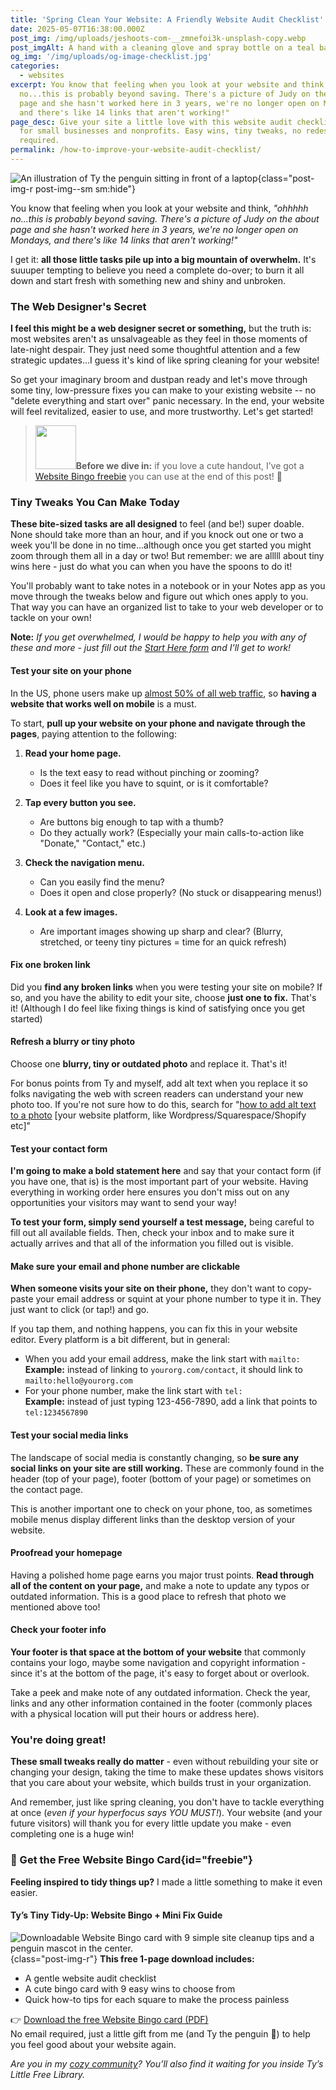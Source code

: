 ```yaml
---
title: 'Spring Clean Your Website: A Friendly Website Audit Checklist'
date: 2025-05-07T16:38:00.000Z
post_img: /img/uploads/jeshoots-com-__zmnefoi3k-unsplash-copy.webp
post_imgAlt: A hand with a cleaning glove and spray bottle on a teal background
og_img: '/img/uploads/og-image-checklist.jpg'
categories:
  - websites
excerpt: You know that feeling when you look at your website and think, "ohhhhh
  no...this is probably beyond saving. There's a picture of Judy on the about
  page and she hasn't worked here in 3 years, we're no longer open on Mondays,
  and there's like 14 links that aren't working!"
page_desc: Give your site a little love with this website audit checklist made
  for small businesses and nonprofits. Easy wins, tiny tweaks, no redesign
  required.
permalink: /how-to-improve-your-website-audit-checklist/
---
```


![An illustration of Ty the penguin sitting in front of a laptop](/img/uploads/ty-computer_1.png){class="post-img-r post-img--sm sm:hide"}

You know that feeling when you look at your website and think, _"ohhhhh no...this is probably beyond saving. There's a picture of Judy on the about page and she hasn't worked here in 3 years, we're no longer open on Mondays, and there's like 14 links that aren't working!"_

I get it: **all those little tasks pile up into a big mountain of overwhelm.** It's suuuper tempting to believe you need a complete do-over; to burn it all down and start fresh with something new and shiny and unbroken.

### The Web Designer's Secret

**I feel this might be a web designer secret or something,** but the truth is: most websites aren't as unsalvageable as they feel in those moments of late-night despair. They just need some thoughtful attention and a few strategic updates...I guess it's kind of like spring cleaning for your website!

So get your imaginary broom and dustpan ready and let's move through some tiny, low-pressure fixes you can make to your existing website -- no "delete everything and start over" panic necessary. In the end, your website will feel revitalized, easier to use, and more trustworthy. Let's get started!

<blockquote class="post__aside post__aside--cols"><img src="/img/icon-checkbox-twocolor.svg" width="65" height="70" alt=""><span><strong>Before we dive in:</strong> if you love a cute handout, I’ve got a <a href="#freebie">Website Bingo freebie</a> you can use at the end of this post!</em> 🎉</span></blockquote>

### Tiny Tweaks You Can Make Today

**These bite-sized tasks are all designed** to feel (and be!) super doable. None should take more than an hour, and if you knock out one or two a week you'll be done in no time...although once you get started you might zoom through them all in a day or two! But remember: we are alllll about tiny wins here - just do what you can when you have the spoons to do it!

You'll probably want to take notes in a notebook or in your Notes app as you move through the tweaks below and figure out which ones apply to you. That way you can have an organized list to take to your web developer or to tackle on your own!

**Note:** _If you get overwhelmed, I would be happy to help you with any of these and more - just fill out the [Start Here form](/forms/start-here) and I'll get to work!_

#### Test your site on your phone

In the US, phone users make up [almost 50% of all web traffic](https://www.mobiloud.com/blog/what-percentage-of-internet-traffic-is-mobile), so **having a website that works well on mobile** is a must.

To start, **pull up your website on your phone and navigate through the pages**, paying attention to the following:

1. **Read your home page.**

   - Is the text easy to read without pinching or zooming?
   - Does it feel like you have to squint, or is it comfortable?

2. **Tap every button you see.**

   - Are buttons big enough to tap with a thumb?
   - Do they actually work? (Especially your main calls-to-action like "Donate," "Contact," etc.)

3. **Check the navigation menu.**

   - Can you easily find the menu?
   - Does it open and close properly? (No stuck or disappearing menus!)

4. **Look at a few images.**

   - Are important images showing up sharp and clear? (Blurry, stretched, or teeny tiny pictures = time for an quick refresh)

#### Fix one broken link

Did you **find any broken links** when you were testing your site on mobile? If so, and you have the ability to edit your site, choose **just one to fix.** That's it! (Although I do feel like fixing things is kind of satisfying once you get started)

#### Refresh a blurry or tiny photo

Choose one **blurry, tiny or outdated photo** and replace it. That's it!

For bonus points from Ty and myself, add alt text when you replace it so folks navigating the web with screen readers can understand your new photo too. If you're not sure how to do this, search for "[how to add alt text to a photo](https://www.google.com/search?q=how+to+add+alt+text+to+a+photo) \[your website platform, like Wordpress/Squarespace/Shopify etc]"

#### Test your contact form

**I'm going to make a bold statement here** and say that your contact form (if you have one, that is) is the most important part of your website. Having everything in working order here ensures you don't miss out on any opportunities your visitors may want to send your way!

**To test your form, simply send yourself a test message,** being careful to fill out all available fields. Then, check your inbox and to make sure it actually arrives and that all of the information you filled out is visible.

#### Make sure your email and phone number are clickable

**When someone visits your site on their phone,** they don't want to copy-paste your email address or squint at your phone number to type it in. They just want to click (or tap!) and go.

If you tap them, and nothing happens, you can fix this in your website editor. Every platform is a bit different, but in general:

- When you add your email address, make the link start with `mailto:`<br>**Example:** instead of linking to `yourorg.com/contact`, it should link to `mailto:hello@yourorg.com`
- For your phone number, make the link start with `tel:` <br>**Example:** instead of just typing 123-456-7890, add a link that points to `tel:1234567890`

#### Test your social media links

The landscape of social media is constantly changing, so **be sure any social links on your site are still working.** These are commonly found in the header (top of your page), footer (bottom of your page) or sometimes on the contact page.

This is another important one to check on your phone, too, as sometimes mobile menus display different links than the desktop version of your website.

#### Proofread your homepage

Having a polished home page earns you major trust points. **Read through all of the content on your page,** and make a note to update any typos or outdated information. This is a good place to refresh that photo we mentioned above too!

#### Check your footer info

**Your footer is that space at the bottom of your website** that commonly contains your logo, maybe some navigation and copyright information - since it's at the bottom of the page, it's easy to forget about or overlook.

Take a peek and make note of any outdated information. Check the year, links and any other information contained in the footer (commonly places with a physical location will put their hours or address here).

### You're doing great!

**These small tweaks really do matter** - even without rebuilding your site or changing your design, taking the time to make these updates shows visitors that you care about your website, which builds trust in your organization.

And remember, just like spring cleaning, you don't have to tackle everything at once (_even if your hyperfocus says YOU MUST!_). Your website (and your future visitors) will thank you for every little update you make - even completing one is a huge win!

<span class="accent accent--dots accent--centered"></span>

### 🎁 Get the Free Website Bingo Card{id="freebie"}

**Feeling inspired to tidy things up?** I made a little something to make it even easier.

#### Ty’s Tiny Tidy-Up: Website Bingo + Mini Fix Guide

![Downloadable Website Bingo card with 9 simple site cleanup tips and a penguin mascot in the center.](/img/resources/website-bingo/website-bingo.webp){class="post-img-r"} **This free 1-page download includes:**

- A gentle website audit checklist
- A cute bingo card with 9 easy wins to choose from
- Quick how-to tips for each square to make the process painless

👉 [Download the free Website Bingo card (PDF)](/img/resources/website-bingo/tys-website-bingo.pdf)<br>
No email required, just a little gift from me (and Ty the penguin 🐧) to help you feel good about your website again.

_Are you in my [cozy community](/mailing-list)? You’ll also find it waiting for you inside Ty’s Little Free Library._
